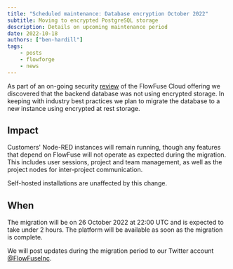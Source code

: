 ```yaml
---
title: "Scheduled maintenance: Database encryption October 2022"
subtitle: Moving to encrypted PostgreSQL storage
description: Details on upcoming maintenance period
date: 2022-10-18
authors: ["ben-hardill"]
tags:
    - posts
    - flowforge
    - news
---
```


As part of an on-going security [review](/product/security/#data-at-rest) of the FlowFuse Cloud offering we discovered that the backend database was not using encrypted storage. In keeping with industry best practices we plan to migrate the database to a new instance using encrypted at rest storage.
<!--more-->

## Impact

Customers' Node-RED instances will remain running, though any features that depend on FlowFuse will not operate as expected during the migration. This includes user sessions, project and team management, as well as the project nodes for inter-project communication.

Self-hosted installations are unaffected by this change.

## When

The migration will be on 26 October 2022 at 22:00 UTC and is expected to take under 2 hours. The platform will be available as soon as the migration is complete.

We will post updates during the migration period to our Twitter account [@FlowFuseInc](https://twitter.com/flowforgeinc).

